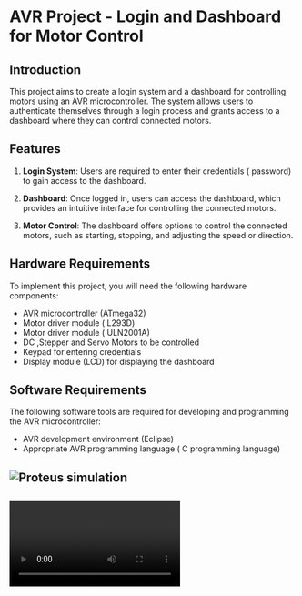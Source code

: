 # AVR Project - Login and Dashboard for Motor Control

## Introduction

This project aims to create a login system and a dashboard for controlling motors using an AVR microcontroller. The system allows users to authenticate themselves through a login process and grants access to a dashboard where they can control connected motors.

## Features

1. **Login System**: Users are required to enter their credentials ( password) to gain access to the dashboard.

2. **Dashboard**: Once logged in, users can access the dashboard, which provides an intuitive interface for controlling the connected motors.

3. **Motor Control**: The dashboard offers options to control the connected motors, such as starting, stopping, and adjusting the speed or direction.

## Hardware Requirements

To implement this project, you will need the following hardware components:

- AVR microcontroller (ATmega32)
- Motor driver module ( L293D)
- Motor driver module ( ULN2001A)
- DC ,Stepper and Servo Motors to be controlled
- Keypad  for entering credentials
- Display module (LCD) for displaying the dashboard

## Software Requirements

The following software tools are required for developing and programming the AVR microcontroller:
- AVR development environment (Eclipse)
- Appropriate AVR programming language ( C programming language)

## ![Proteus simulation](video/project1.jpg)

## ![simulation video](video/https://github.com/Emanabdelhamid241/AVR-Projects/blob/main/Login%20System%20With%20Dashboard%20Motors/video/deahboardmotorvideo.mp4)

